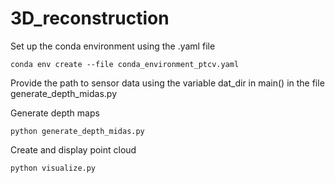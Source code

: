 # 3D_reconstruction

Set up the conda environment using the .yaml file
  ```shell
  conda env create --file conda_environment_ptcv.yaml
  ```

Provide the path to sensor data using the variable dat_dir in main() in the file generate_depth_midas.py


Generate depth maps
  ```shell
  python generate_depth_midas.py
  ```

Create and display point cloud
  ```shell
  python visualize.py
  ```
